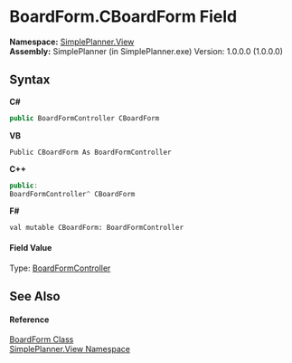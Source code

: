 # BoardForm.CBoardForm Field
 

**Namespace:**&nbsp;<a href="58fad1ed-8ae0-5137-7e5a-cfda55210c41">SimplePlanner.View</a><br />**Assembly:**&nbsp;SimplePlanner (in SimplePlanner.exe) Version: 1.0.0.0 (1.0.0.0)

## Syntax

**C#**<br />
``` C#
public BoardFormController CBoardForm
```

**VB**<br />
``` VB
Public CBoardForm As BoardFormController
```

**C++**<br />
``` C++
public:
BoardFormController^ CBoardForm
```

**F#**<br />
``` F#
val mutable CBoardForm: BoardFormController
```


#### Field Value
Type: <a href="c26305b8-c25d-4ff7-18c3-6b6c9ac767f3">BoardFormController</a>

## See Also


#### Reference
<a href="2598ddfb-2bdf-db1b-81e6-4716d956b3d2">BoardForm Class</a><br /><a href="58fad1ed-8ae0-5137-7e5a-cfda55210c41">SimplePlanner.View Namespace</a><br />